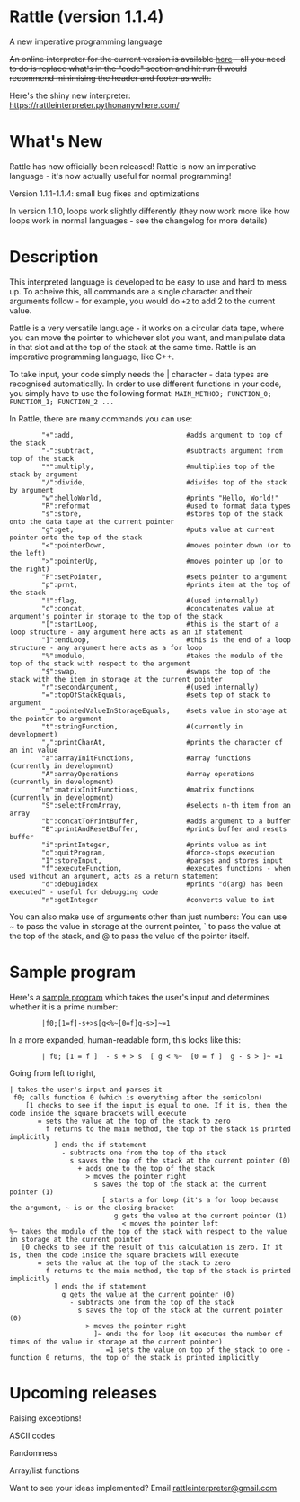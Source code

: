 # Rattle (version 1.1.4)
A new imperative programming language

<s>An online interpreter for the current version is available [here](https://tio.run/##7T1rc9tGkt/1K0bgJSIkkiLpbLJmothex65z1V7sSry7H2Q6AYkhiTMIMHhY0p0vfz3XPQ9gXgBIS15nvVElsjjT8@ru6enu6WnubopNmtz7rfeWZnmUJmQymoymR/AT0hXZBVlO@8s0pP7siMAP@7WO00UQk20QJernVZksC@giVwszuqNBoZakZbEri0fFkyRUi4t093z1YxEs36ileZFmwZqqRbs0SgqaqUVxmu4ep2VV3FPKoctMG39ZZhlNisfpdhsk4bMkpNdmX8bUlhw0N8H@GuWFC@5xursxF0HDR1kW6MV0mSZQvFYLg2z9NA60ol0GC/5LuVrpixaQ004SuKbfgYT8TbR7maolNAmfis7N@UWJrHFNRQxh4cqewFNHvatnFc1am11ElzTXp1akfwVKAZLzmn/VUnJBLud1lTEs1A4naoU237qtY7FYeTkf3Pq/OekVmygn8F@xoSSOtlFBVmlGknRE0hVZCWJrWIHBm/AvMKCs8GkQ57SuMyhtA3DmcCNOxQ9AjPl2rPahXiS2bFUodnb1WWx@HGk8J6dkMubltaioQOV2rGelbDqlUG45KPo@TfiixEbSFio3l1aobERj9eyXItig@mVWUoswcliOgzBNTgqygcqYEpplaZYLyl4ZXbNfJycngngwzDuUvl9LIk@qv6Yj9iM/fv81uQS2SUgQhriocgtEysmGZpRcbaLlBgqpwBXglQSAyWUtd8lVVGxA0F8jpwH6ydsgLmk@J98Mh@T75y/Jrsw3vGWO9BgAhuHMCAooW9yQAZ/viryT7LuKMiDScgMwSyD1gC@G1QZvYJrFJkvL9YYX9/0RebbCdjBHAAmI984bELaeqw0MAmcWopfmZEEBcQDEujImNSLPsYurKKcDwC3vW9kLK9fMAIodcHzcpNwucLZsaIRmVVsKZ2cIOIpjmIA46nBgmBtAJDekiHBy/WhEyYQ1YbBZCZ1cRUvqk@G3JN/RZYRiLcD5jbGI95QDxpFuERIST0jeGXLIZCI@FWkRxL7OI5y58NAGdsN/RtBfHCxp3yPewPM4OBeWEiLfxVHR976GSlbLJnshgGD3GawYrfpACokjoRtUtQICq2TH7zwf9/DFBYHxa3BrNwu6KwDVnxS2YUtLezQNtvogVmaCT@YmlurPr5IabcranKthMqJfz8zXajNalFliYwtpiqyHGK3b6j3DqAwERj159erEGNfCR/1BWcgrbyBRPJj4VgdHNp51oVbLQhOVncjjfCX@Keh2N2EytBeURTpkeiaXEFwgBDnb4bih801axiBOaNVyqkrvIrupZ9uEAUHozxUiIsppTLdtKNf6rvjwmi77XgADeOQMJEzWx258G5tyqkyi5n3/0gs8nSnp9ZLuilljS@z4yKyYjILdDg7pPoPyG9aOgM5dGdNEZU9kp0nbjqw/yC1lztrCko0hZUC/eSg3olxI2gV5LhlK1b/yWmZNZrO5qARKR0jmLEjWlCGggveVpVeFl9FcUaDwoyVBddRqGODCm8mygskJwJvv2jN8igppZEtQagyKVH1OxvY44o8zMnGSp26rT1rqJVCzpoWiJrJJD3gz3wIXaoyriRjK18fpmSJxQDh0hWDZcFAN4hvnTQ@PTFnJNZyRUsvEJ69FOkvAGenlV8GOfQa1B07mOEpAzMSBNBRZa416PYayUqrNfdFXvaaeid9exZBVSVt7zpJZumUnOIm2uxT04h3NVj8thT4Mwk@o0y8RRKizXH1WKvq@trdrfIBiF4PV7tDIvyHI/RWWFS6zp5xfOnpQONnV/5nFZfLkcgB/xjRKB7fX8GKZ34rln5E/OY49zl/eiyxdZwFHa4jn1oh8F4XkJi1RAgC/4p8g86/hTEErgKlVDzxbbi8yGrxRV6Fw2nJDQVSxswN4bQUmAnAZ6JT8mByIf4HDdC2XFktNeVJOVWVBUKGaGMd4PjrVC88b/TfYSiq0IlfZAa4RwK2YHEkvj7GXV7j3VX/PLs3zaBFTYS9748n03hd/@vKrP9//9eeHn79@MPJ65HPcwxnNmXkRgFIL0pKpM6jWkhyUdEVIJxT3YgqQYFZUVgnH8GuCu/gBs0tkFUd0df7rhh63/wJW5Hl1kUvs@zq2kxRWi9IeoNRF@uaBKAaVJy@20flGjI8VbQqr6OdyOMEThjU60xspnanQti7LVcl@hY9TJIBvCwPlF9Ja3edilQe52hz@Kc0RVR3HKKs0wyFgVveyPvUqS@I1sySgXkE7h4bf9dH7WtfCa7O9MrV1jLvs@mrMB/uN@cA55rRz0Kk9qhwaRzk2LAdLhcIpjhxT1Ke6itOgwA51ZrQZr26CQqBu5ndrWebUTaMn0J0pLvBfbXichmC4S8Flc8dxpnTys7sT09Iymz10NxNj@o4BwUpAvKPaylA0A6GPEiRnzbmPRDrTdK5psDIMIcQ77bYzAI4rojhf/sHfy3rQdBFDC4N@BqS42VFBfoM9pYj@LlqiBPpfrW/vzJsFYTjQC4feLC8XBZ50Rs2pN9uWcRHt4huj5tybhdHbKKRG@ZU329A4Tv@RZrE5zg/eLEMnzxb1xB4ifcx@QBMEhQc9RLUXJ4zW3BOEKyX9yQUsfUCmF0DTKAEE3LtgW8AnQ5JTCqZlnF4xUoW0CKIYKL2AExoEKiqq0IJ3mOsTymHh6Dcz5rn2ZnCeGoXfeDPBcd@lV4lR@W1V@bedUfUCxqDFC15r1O2gWZaYIx17MzwsjdKlNwOVZxmY0Je4BtCs0BtuVM29GRx1jorPgKxpWMapUf4f0Bdo20ZphisQTld2lhv1F96s3sJPfilBZhoQP0n0hH9H5@Oz5EcuN5zABS4IiSxd2Eb9AJEGnT0G3eyROZcA@Bv9xc@SqLoBMAd4JGCeg8YecIAeKyBpVULAHLpZUMZRwK5ZtGSeulTfvt4WEIm1123j/Yj4i@myeAomA/NmGwALSdqX6YtaHTSA/iKW/SgJfwAdzQ0UCaBngOu1VfuLN/uljAqhZRuVz8ReeIbOG6NuBYx0TZdlQRtoEoI0oItyXd9CWRYE/vyfooYzD4MqrNgHH5QpD0z0Mym7zzxfyGIN@BI/zP364DStTU6@bfAGVNBKJjK3bZTkILag9O//BcJjGcQxvyMFo20NsuIBbw9HW8RrighAbkgJS0MTNYGZlaw3PnCPueWZeivc8csgIWmG0MrIcOjg4Mw/Ar0NSTSiIzA7ChIAHQEGRJTwSG/T7EaYKgCLFSerE@bGR4kWJLVOTdH2R5kpbK1qOKYnGiSr8MeIpCuO7fd/nVeR9l1jx@Vky1Vk49Xgh7uN1C6C7cu1Sk1UT2FPTmcGEonoqNW0GK0K9RnUsxTlwb6rq8bT9k@jR@ApM0W4W8CBo0tj4XPfNtX3aXbZNPRc3grMPYeWG9Iav5YV9GGHlsNKk2/c4C1v8YZw3KJLxGzQc9@W8p0w2qW7/lDxzkumEfeuwQp9RADEmIcX@g5LxL7K1rjJcnu2IdF2@NXeUa3XuXqtoO3GO@qz5Y/DnWrNjrUjrWcXcR2M8cF2mcn3xrZ3sG/bJX6zr8s9nlOcOfyGt9uN/v7b6agJL42tGl2N7@Fu/BAuRzcpXBjp3M66oBETDeHYIF2HjtLAQcqBkyZ@@x6xRJnDHhYSzDc86rwYLWAgecPGcYiFnhCiYnc6ndSN3TXJXEvSOinUukrncMaSqwsO0DJpVjRMfgL/RwOn2JYeAlXXcFypiMATpriqauaQ8IFJhJ7Z2pzBeCnyS0lLqq@1KYoI9cdao@/XHizJjfJaEGtQZyebAEM4aCLVztDzTb@lsP2V3lZblNuyH3ETZNv/A5LQa/ZJ@G/QP8KCQ8rFcKVqdJxu6CpASGiQR8z0z@WlD/kfmqXMo13DM09C1YI7CsQZHdJltAUVsZ@laACEfls/0jchOhLRXdUdAsw4i7YoZtgxRwOwFagIUzxSrnYBKdadLiLqDP32nq5cbgupAk1UFWiLRGJSAADQW@tL9UJvNNUaIR32aHRPa8Q9kY5mNeHZbIAQSIeLsW55GDGjMJIANEW9EWMiXaDqtTQ5cgRp6BoVwzzw4EYqGHG6rioXomcos3sfTMa@f8Bszifj09P@4mwyFAuC@Z1aZUcCQ2ILdGNHOEXHYGES8bdhUGhTM27uXeEhTaEC0PtsyPblXCElX@edEtNCnTuMRWvDtqODSKRGbNMVSrWW2k/JJVKPFQzIFRbxsLm3QRYF8l6LY59ra7119BZk3WvUSYOsZiEhHv8Te@IdecomkjcLVfsH3e2PjQ4cFFcbDcg/mlqN7SYbxzzNm0dn76fY6dnE9x14DUKJUBGxWIXxVQ6THI5AKATKoYRU6jhamIubgYnWFqCb4QR3@gq5Li6at0eliDYy2tlFRR3oTuVA6@qiTVRZNxyIJulyF7iSH9mSmZhS0CIrEW/cRmrDXA1d9fVhEDjsROCQIbA@sO4WhfwGQiCQf@BLPJdUE6XcS6YiAWNbpyrmxmIrDkjVxAAXgTsCPsWA1PYGgf4u4Ha4Pr8Q823a0jqsmGwjYc7vnLONM19cG0nuRpDTi4osojo6jDJqq32J09KmnT69Awl0egCBTrsJdGruHLzxU9F9zE53FmpxZ7tKISC7DBDUE/HVQq9FFAyUsE6wOAoahKTMqeaMVkMPeqw7jdj4JydFUDS3E2JNSrb2XtgEE1cYhKPIrVsdW6ervOOG2rmmITnoZ96H6/AyUkcxgHo5LRrWg8cefGDh@hJFbajZuyOD7W@BGkPVrPHUpb6ZeKrZrrpGVZG0Td8Kqsv3JeXOhQMXHGMKFgqSN8XFNCpWGM0lOoLF379vRnKJOs2hZUdumG9iDItEdzTYsSIdk2icSHMYiTkhtytEoQbeeLfTIwSI/SiCkHdHk3EDSYb7kuT@/dvTZNxCkuGhJIEJ2XSoIwicskO2Fjvd2OAqWttx286pda0IQ/G7/Wg1J2WJJveYVZHbEs6UXi6mamrbLP7f62VqHW/jd6DN@WDEQF6mxkuhjFQ8n4ggvEBWEQSnKXv/BHVRQqsnRjxe9Ug4HI8J@jkwBpOjLNqCprOEo1kEsQrEPHn@lPT55TSc32kS37B26PBO8PGU/oLLb3vq26AHtb0x0dfJIx3UlfISmsD/uXVSSZ528sXeJ9jBO6HVicI9n1bsW/eh19YNYwn@vEa4ppb4BpmrYiK@R9v8WCgelEIVGRJ9kzAqZ2XCX@Gc5DLuoWoQCZ7h2E4TRWMATqAYmmMKFFQEZUhmnwUwvPb5g7oIRwgwuOItzTBMP2LTLijGKRzyatkmZdsz7QN6dkS9uqMeugIJmuIQtCeyHZOxHjUfxrZasKHal7wzuVSfapiMOpAdDhiLjUJKd/iHZEVfsnLXIyHnyOP3H7AxiJV7oP6W8He2IX9oOyIvYsoi0zGOn93SsQeTGGkTFEVM2ZC7jMLvh@ttEMUjYBtmLwVkFV1Xjz6jPC@h0zxNk2PPt6N9McS8ZhXVnjIjDBxU93u9nqq7aOIGI3xyqsQ@crt1kQHdaMGuVJRwn6PGCFHVuWhrKmJIRfTY@ge7cyNlUkQxt8XiNMfIIzEVC17ck7c9M2ER0s7AjL2enrQBdmh3WqBswzNOQVcbN58WcqTUrmQxe3dFFkHOD/@8KFcrRWkCNQH93iKeDe@0UnwiDat1HW978L8dNOK7Hhd9UtvidlEUB7OGI6qiE/pfYgf9i@DRafQ0F/DYTB6XrSp0VTCnU51jCUTYicWqmWaM6QM0@4i8Higw2BfPesA0Z5ZsgJkRq4jndrB0bbfx5Eqn067eONWzhsw6jgdKe@vzd6vAdQWguhRRS5GTUSdgyxQYcrLHS0yziRznkMaOEBHYn2p0h7DKlO0gk5HIRzM/e@rLW/eY@mZqP@Iu2uvrF1o/Y2iOiD3QDaSJ9iYSJ/nrx5rkr8okLdPPmubDjzXNh8o05Qsp3zeycNQv9u5yhiBshU1ruTp8QyCqrNfyx0fnSnV7o7zX8gD8DhjSmt9k/rviRGt@0/nH4EVrGvfmgi/34cKjO1FYM@kyUbVxXaNqjJVXbxQnbYHF@5IOzzYnjEsL1M@WvQL7sdJEut61krpCnZRiLFuL61VBKxk1AnB7RlYebQgWwuoyzbsV4FZ8YjxczWPtoDwuzr@7fXbw4GRoZAtqeMFQebEMUjRDSw5oop2h39TqTfsKBwQTD/nWBtSJ5TgrbhnErjPCLW2Qi1t28J7H0aeJgoNOvE8TBQcfqr8vNPBjuek4dpy0vysb5Q9t8N9FG1TY7tNQDG@9c9sfAjY3/UOh/OcplB/5lNKnf8u@PpTO@lQmbmpWXI1AVpYo46CQPd5EVtUbXHR1z2e@3VyNDviM3PMPixXuClrQOt87MNVoVwWpusVMW8Px/k9NAF5GGLjeaWBKEo7/6vUbFjWFgWI8bBUTFXIHtzNgsruPPZzj3Tf2Dqd2MwXpdvcj5jtsCJHsjjFtTCWK3bpIYo9YBXB2R7@2j2QH/@h5ZJybioPUOS7cMW164n01JzgLmlY3MRvYTFBz0H5mOzjNyHggLmWSlFRRYV0vtdr26Nj5Yk0DEcsxA2SdiXSURXVGuHXEPzmYbOyaqwOu2so8dEnN5KO@Iw3yvCdj2xiQklwQD@QZWcXR7jzDDOGYVXsRJecbkPZ9lpHnDSUJvcLM@SxYE6iUU3@AzzXTLeYwzEmfjtYjMpl@CS0xlooXYwDHgCwDmgcZyTfRqpBfk1GnFFJ5Q6W3FnjI8jgLZoHC9wxfZL04YrtvE7bovPNuJHQdX7PcWDcwfmvqa71Z052I/aDsPecywEvTC8@71Zz0TpQ3a1bSKJULSDCRTw9EoqgVe/9LWfbLmCbrYqNuW1e0PvTxE09rL6IXRD8IuEiLAkOTrKdyJJi62gQxdJsELGlQmrDKUE5oKKRh9QhZPtbg8YIwtclIBxkb9eMReRLnvBVXVNSxpayFjye5PCHr4VnifDk/OuDd4jxZXAnMZoiAYnWYiS8MZzzMeoCpfVnS0QHZbxO4vpBlrwyY@ulxJDmBk8H4aomCGRxVvkMegF1Z/lpMnNpeg2bKrDOmTs/PWOdZfoSCoupPv9WVM9J1MfbIWktwr0zHudUcspt/SYfjkHdsNfeRdlmNavRkz36qJk/YRutNwbPKTvnxry5FOeCdS@FqR1QsN8QM38Aq4ytEGsL8a3S707mzXtTM7XxE35WNRKl2x59oMx7byV@crwS6lmpqYnx76N4CDZXjNjyO/8CjhkenH8GdIbjqWJc0/xa4bFhyO05lHmsjMaN4f1gmoCdG@I0wR4qwKHPVWhBvCW6WMZ46qNlhTnqhPJ4NT88/G5AffnjylB0zNMjiG8BySBFxAeYL2QbX51vMaS/@wNRTPEfHMo3LbXKepVcDEkCHIDPPwZTHYcqt9ZVqDceVdeI0q0E9MW2OjKPGVL4yE615EjQ80bD7UNKD11/GoP9qftDjyHtpPF9x2nPH@NP5FWoGEtsj64RlqWXYPMQUahj4oAci@klafc3G/i8gdavb9WRGSw6qopolSmBJjYUhteDJ51GUMIUCy@ovTHA94mC6HoscpPjtZKi68VBETGMewXZl6UZIlWOgDrxVepuK7h4o3YVAFldfjDOqWEQsrXpLaCRfb2OvIqKRi7gWGwta6maW2UxGODuU8z2@qu82323YlXBd9UNPvIFIfyGXXyUNMUXHwSYeX5VwgIo8@w3vIxVw4fnxPOJKZHLU4UxvnRV69Y2ZtUzKhFYeGrc/zePw8pQ0v8ymIbCgoaUe1qY6D/TEvA1vHcXXtOkbFVPQpglacuxsauPG1mexd/DFE8bKa/3E9ZrR3Reo/Vo6e2d3yrvQOl3xXo4X21krHp4VHb4WZf8jCvVm/8R3oqZfoxG9dhTlkX02KAmd7TOvKUy7cYYND0@mky@@@uLP97784ivrhKpzRbDE0fYc9naQO6Skinjb3E7j8KX7QkH5YiDNNq0/zdut8cMF7D7fRdZgdFtfEXbAQ/bOl@qHzO2Q@Tnn2CKI95nDPmNbqQ4OfLn/oejkfDZiu/N1njVBqywpaqKayoMGgstIkUIuUfsSzrkqOwozWpiihd99mbDsRPiYl2cWJzl@a89cJAxRMgdguch6iP68NVZz9x6iCp@fMAiXlA1TqewHW1T2@NlWGK9UZPoTU0Gvdl1vLW9iWLpHbK3OmU1rmVH2TrxySTK/IrTZ6rIRfvBJ6GP@FZqe5736bfT5q1fo71xjF8fvyDPyglxMyCVZkMVDMp@SxeQ3ANQayj8vZ6ibHPEv05aFcPz/Nv1/) - all you need to do is replace what's in the "code" section and hit run (I would recommend minimising the header and footer as well).</s>

Here's the shiny new interpreter: https://rattleinterpreter.pythonanywhere.com/

What's New
=

Rattle has now officially been released! Rattle is now an imperative language - it's now actually useful for normal programming!

Version 1.1.1-1.1.4: small bug fixes and optimizations

In version 1.1.0, loops work slightly differently (they now work more like how loops work in normal languages - see the changelog for more details)

Description
=

This interpreted language is developed to be easy to use and hard to mess up. To acheive this, all commands are a single character and their arguments follow - for example, you would do `+2` to add 2 to the current value.

Rattle is a very versatile language - it works on a circular data tape, where you can move the pointer to whichever slot you want, and manipulate data in that slot and at the top of the stack at the same time. Rattle is an imperative programming language, like C++.

To take input, your code simply needs the | character - data types are recognised automatically. In order to use different functions in your code, you simply have to use the following format:
            `MAIN_METHOD; FUNCTION_0; FUNCTION_1; FUNCTION_2 ...`

In Rattle, there are many commands you can use:

            "+":add,                            #adds argument to top of the stack
            "-":subtract,                       #subtracts argument from top of the stack
            "*":multiply,                       #multiplies top of the stack by argument
            "/":divide,                         #divides top of the stack by argument
            "w":helloWorld,                     #prints "Hello, World!"
            "R":reformat                        #used to format data types
            "s":store,                          #stores top of the stack onto the data tape at the current pointer
            "g":get,                            #puts value at current pointer onto the top of the stack
            "<":pointerDown,                    #moves pointer down (or to the left)
            ">":pointerUp,                      #moves pointer up (or to the right)
            "P":setPointer,                     #sets pointer to argument
            "p":prnt,                           #prints item at the top of the stack
            "!":flag,                           #(used internally)
            "c":concat,                         #concatenates value at argument's pointer in storage to the top of the stack
            "[":startLoop,                      #this is the start of a loop structure - any argument here acts as an if statement
            "]":endLoop,                        #this is the end of a loop structure - any argument here acts as a for loop
            "%":modulo,                         #takes the modulo of the top of the stack with respect to the argument
            "$":swap,                           #swaps the top of the stack with the item in storage at the current pointer
            "r":secondArgument,                 #(used internally)
            "=":topOfStackEquals,               #sets top of stack to argument
            "_":pointedValueInStorageEquals,    #sets value in storage at the pointer to argument
            "t":stringFunction,                 #(currently in development)
            ",":printCharAt,                    #prints the character of an int value
            "a":arrayInitFunctions,             #array functions (currently in development)
            "A":arrayOperations                 #array operations (currently in development)
            "m":matrixInitFunctions,            #matrix functions (currently in development)
            "S":selectFromArray,                #selects n-th item from an array
            "b":concatToPrintBuffer,            #adds argument to a buffer
            "B":printAndResetBuffer,            #prints buffer and resets buffer
            "i":printInteger,                   #prints value as int
            "q":quitProgram,                    #force-stops execution
            "I":storeInput,                     #parses and stores input
            "f":executeFunction,                #executes functions - when used without an argument, acts as a return statement
            "d":debugIndex                      #prints "d(arg) has been executed" - useful for debugging code
            "n":getInteger                      #converts value to int

You can also make use of arguments other than just numbers: You can use ~ to pass the value in storage at the current pointer, \` to pass the value at the top of the stack, and @ to pass the value of the pointer itself.




Sample program
=

Here's a [sample program](https://tio.run/##7T1rd9u2kt/1KxBqE4u2JIty0iRqnGeTsznnbtuTZO/9oCgtJUISbyhS4SOOu9789e4MHiQAgpQUJ9tt9/reOhYeA2BmMC8MoO1lvk7is9@7ZHA8IIskCOPVhBT5cnAPSzqO43SepdTPaUCSmLxZF@RJsSLeGRndm9y@Nzm7S8aj8ajTeewXACmdkB/8OKRR5/FHmmZhEk@INxwNzxgg@MF/8oQEyaRD4If9CugcQC6LeJFDhxukqql@bfz3lPhlIwIwYMBk4@fhwo@iS5LlSQotYuKnqX9Jwphs6CZJL6EoIJvkIyX5mpJtEsY5TbE7fozpp5x89KOCVoPQKKMADVa8oXGePSJJChWXc0r@WWQ5iZNcq30wGJCLdbhYkwUOvsiJn5kwSI9BDnNSZGKOq2Xkrx65Ai34@0MRLt6TbZqsUn@TKeh5Ef72262nxW@/Xd14OV2dvPLm2c2z6Wg@mr8bzVY378CfHv75dOaNRiTMWAdsTwbEj2C1MSDpI40uJxqs7HXmvfay8c9nKlCvAjougbJpXCDoNY2ihFwkaRSwwqupd/5hdmOQnTzMpqsHNz9PR@fbD7PVIHs4@3zubcliTRfvM8R3RgEDSyDMtsgR1DYNN5Ss83ybTU5PgfPoKomWQ8Da4j39tFj78YoOF8nm9ENBM6R5dnrn7nfe3dMwG@Rr@BUXmzlNB/6AQRLTGX2YTbezETAYhVGh2eSwIb4b3z0bn4abbcRIB9DzFBh7sPEX6zAWowCp80PBjs9GpxmDO4DeA0Fn0gN@ohNytUWU/PjTG@BxBC6q@2ROFz4yDXIrR92KAkNt/TSDHXmxpsDnPjA79EbOpJttfumyWT69Nb9VLJd@lNwiwDmr0WK8OMserjz273R@e35nNp7fgf/dBqqPvxhjY@/e@N7t06TIYXaDOR/yS/@tuH5Oc9yonEs4qTkzUZAxV8vR98B5y5nGeMuS72BXSgASgZdJIXdowQSGHwQo72A/LrHdcmQTO8avqwxGG50Aj8FID44/42goH65ejh/UygkZPCRkCQMmaehHpJdEwYQDGQgorCl0mX1@sEL4xBXCgP16AZAZzbkw4OTfoBACClBY2RJFHnLGFUiYcLXm0mntf0Qhc0mujjLOCrDtcPkXfoz9ozwELuTgsr4USbdQbvmwS4G1fJgx6YG4ugijyJCzC6YMKkGL4pVxIzAjMG5@uQURCrIf9AqoEpKtkyIKYK71mYBMWCQxcDuNEeLaT4MBEiQQK70I8zXOTiAB8JdyEZyjME1iFPqIhxCkbIazr9q6YlnkLRsVf@gnHzffhLy9tU1AMidvb43fqoPiQi5pdmvcJxTQcluHCCUMGSuQpGTqQEOnT6Cpw4Hxj7dnbDjYxs8nSBdUSPBfnADEhQ@IgQ2UAj@AZiQ9OlwNydvYRf75UCAU1GsbPwVx2XP6Ry5AAIQiz4LuwTXHOCUhP2NG4QsgQBFHNMsYWoOkmEeMIzbDcuHvAOe8IuhXuyCCrrDdYXch0eFfoNX8kqTIU0DsHD8XGf5@NfaQVCB2SBqCEbBkHAfCAEc1Jw77jq3LcXKQD45zhb0HsA/45440AXBDwU9Al5x5ekgDV1F6qyiZw55B2aZ@lvo/UwtTugWeVEu4MHqSP48DtThPtj8tX6MsU0vRcvBXVC0SZoJaFCXJ9llSlMVdpRxAptr4iyJNQXs8SzYbYKuXcUA/mbCMqS1408xs9rcwy23tniXbS3MRNHiCW1IrprDFoHilFoL18QKsD23BwAD5U5DB@qJFy/FOEtimvwMJ2ftw@yZRS2gcvBDAzfmFsayxTUUMUcNVfQIvLPU2yCqatT7bkALj23SDAY2ck4GnVmjTgNopFxaWNWDldNa/9v9npIv6HG0D3LJRuAGRDvsbBNIQ9/FS0FBbLAzehFahhZQVvvDB0K3qDALWG3CaV4tvwg@04Oq4W24vvUjsxLJQ2vXys9jTONJoRo6JNGIrCVA2lbusmpWyl5RCuZOg6MdEWIJif2gLlXtGK1T2l7F69kuRV1D9JhX@iEoYOSzHQZDER6jp4wDkPU3TBDQKp@yFjTePjo4qE@IKher3kshe@dd4yH7kxx@/J9Mc7Us0lGBRBXdlmFbjDg/qNo4r5o4BJheVOOXqe@N/Qk5Dx4S5WdmMOUxo6G6LbM17MuuyL00PKANF1JfmwpVk32WYouUjNWi/8iS4bszXaVKs1ry45w7Jy6XQwSEaNs4VaGi2HrRT0EJhVlQmzaiQOyX6pIbkJwRxEWa0j2qcwVb2wtI2M@Z7CpvcF6arGBpbs6oNBWc54CYFaHeuwXBgVPkbVO15iJPrhUNKPNaFtU0LAHIRLqiLxmW2pQu0LBc@zm@ERRxSBhhHuoVISFR8HBhyiOeJTzlo7sjVeYQzF7OKz5lxPAR4kb@gPYc4fcfhzbkMlC2ybRTmPed7qBROdIiigTeC3WewYrjsASkkjoTKL2tFC6ySgK8cF/fw@TkYFUrz2m4WdFcaVLYfbMOWnvXRtLblB7Eys7k3s2JJWYp18kwk9KqJuFptSvMijevIQRIipyECq746ZBiVNYFRj96@PTLGrS2/@lCt4@1bpy8x2vfcGoBOHa26DOOij3OE@AfM9K3HpF8XXYoBM/wyxbMF65b5ELAVS7eh7DlW5W6eXlYDNy1GkOiWQg/EHgXPvg17GuzKe6CLnuPDAA45QXu5h2DcOmLkVJkszHru1PEdnZ3Qct7mk8aeCLhjVnhDf7sF9dpjrdyGtWND636KaKxyGnKG17aXqg9yM5izrmGpjiFlQLd5KDuibEja@lkmGUq1nLJK2niTyUxUou@MZE4xZMEQULZ3laWXhdNwppg@@LG2q3XUahjgYpdJoZxtecCbaxMcfIoKaWRPMEcMipQwvVF9HPHHCfGs5Kn66pOWFgXUgEOnGHhs0n3eza01FwaIrYsYytXH6ZrSrU946xLBsmO/HMQ1NEUXlZ2s5LbJUKllkpDXIp1lwwnpZhf@ln0GgwV0ahTGIGYiX3purLdGvS5DWSEN3p6AVa2pa@K3WzJkWdLWn7NkmmyY7iXhZpuARbul6fKXhbBkQfgJQ/gNNhGGKDd8lYqeq@3tCh9gkkXgRlts6QcEub/EssJl9SlnUwsEhZNt8E9qXCaVkKXxTWYLWri9ai@W@VAs/4TcsWgwzl/OzyKMimgNUAUNyQ9hwMIcwB8Ys4A/QeZ/CjFoFnOD6JFTl9vzlPrv1VUonMbCjlx3AK9h4B64DKxBrvH64l/gMN0@pflCM3sUBaksCCpU5@AG6kerpeA4w3@Cl6O2VuQq08UaAew2RkeGXYy9vMS9rwZgtkmWhfOIgseD0sIZeeOz23e@u3vv/udfH99692jodMkt3MMpzZhj4IM5CtKSWSZokPLgXCWkY4p7MYGW4BCU/gTH8DsWfXvEPApZxRFd6n/dReOem8@KeDiJNIp9V8d2nMBqUdpDK3WRrqkQxaBS82IfnW/E@FjRZmoKONOBhxqGdTrROynA1NZ1K5Rbhb0SH8dIALcuDJRfSGt1n4tVHhT7sgSMtMhQqY5RVmkmv8/85UWl9Uof4B3zAaBeQTtvDb8r1ftON6grh7t0knWM2zzycsxH@435yDrmeOeg4/qocmgc5YbhBNRMKJzi0DJFfarLKPFzBKgzY53xqi4oBKpu7m4ry5y66b/4ehjE1vxzvT1OQzDcVHDZzKLOFCC/2oGYTpPZ7bG9mxjTtQwIXgLiHc1WhqJJl591Zaw7j27IMJjONQ1ehiGEONDdfga044Yozpd/cPfyHjRbxLDCAE6fHcwI8hvsKUX0D@ECJdB/abCdE2fiB0FfLxw4k6yY56jpjJpjZyJOmC6NmlNnEoQfw4Aa5RfOhJ0q/wMPlY26V85Enkj0SReRPmI/YAni2ac4/eLxlyBc8RgOO4Lqeeew9D4Zn/PDjT45O2dbwCUDdhQ9p1FywUgV0NwPI6D0HDQ0CFQ0VPHggwHM9AllsHCMeBnzXDkT0KdG4QNnIjjuh@QiNioflpX/uTWqfoYxaP4zrzXqttAtjc2RbjgTVJZG6cKZ8PM1o3yKawDL6m9JYg49cyag6iwVN4GsSVBEiVH@bwALrG2jNMUViHAp0@VG/bkzqbbw8w8FyEyjxS8SPcHfMWz4Mn7N5Ya1cY4LQiLL4LNR30ekAbBnYJs9MefiA39jpPdlHJaxe3OAJ6LNT2Cx@7xBl59@JmUJ5nhgksiSpYvAdBYsxpbo29fZACKx9lPbeK8RfxFd5C/AZWBxaKPBXJL2TfJzZQ4ajZ6KZT@Jg1dgo9kbhaLRS8D1qlb7wZl8KMJcWNlG5UuxF15i8MaoWwIjfaKLIqcNNAlAGmDaT3UsVPMg8Oe/FTOcRRhUYcU@uGBMOeCin0jZfeK4QhZrjaf4YeZWitP0Njn5zDwj9EHDOAsxT4D8/T9AeOAxOD@0BKdtBbLiEe8Pqi3kNXnITsoLWBq6qDHMrGDQ@MBdFlBn5q2SOZSk2FrPcMLBWXwEoA1IOKRDdsDvAx0X7IRWxJIxz0m4KtAWK46WRywAjxKN5xtxm5qi748yU/ha5XDMTjRIVuKPEUk3HNsP5HaeDdYP/3acFracDTae1X2740HtZLZ@LFaaiaoWduR0JiCRiI5azYrRqtCeQTtLMR7qp2zleNr@aYwIvGCuCA8LWHA0NRY@c@uu@j7dpk1Dz2Q8f@ZYrNyAVviteUHfdmg5rHT5Rg2B75ZoCMcthkTMDl37OSffCcNtsu0NlEC7ZBpxYspzlKARYx5e6Fo8kfohtMZNtbBnGxLrAb8qOqpBnaknBNpu/EowW/44PKjWHFjraJBtxLUwxjfbZSbfG9vewr5tx@/NsS77eFZxZokbXm83uvtvp04TXhp7NYYavyDc@C1CjnZS2DCyczvrgkZMNAC1QXYpHaWDhZR9K03c9j1SE2UWf1hIMNeIqPNi9ICB5A0bxyIWukKIit1pDVI3gmuSuTVJa6VQ6yqtwxlLLg84wMqkad4weQ/@C/tWsS0jBKqtYTlSESkjPFVTMTMHhA9MQozMVu4MgEnIh4IWVF9rU/4P2o@VRd@rIliSG@WxINagzU7WPiZf0FianYHjmnFL4fsr0JYblNsSjjgJqvv/fZ7aH5bxG4yPsLSOYj5YqhYdpxuGCrAldMhC5vpn8tCH/EbThEW0q/YsklD24IECoaMDugg3mO2bJugABG4bHBmbEIBEXpaSJYoJmihmmJqjPvgKVOQNdpSjXUBK7UwXEXWCcXtHNy43uTSBPNUE2iCRmBSABhitdaV5oXcaa52QDnt0OtM68UikpVtFeDYbIATS4Xykex5GEieMJBqaot7IDpEhUPVYmnQs@Ra6RcUwDzy4lgZGlKzKyrmADGV16H1v5LoHzObUGx0f9@Yn3kAsCOZ3XCvrCAyJLbAbOyIoOsI8Y/G34VBoUzNO7m2ZHk2pAgB9MmD7cqaQkq/zqxKzhjp7RorWh21HC5FIhdjW9H9cSxWn5BKpywr6/D4MT3j76KehL8@1OPa5tdbFzPGYvGNp9mnFQkI8/nt1scZRNpE8WSj7P9rd/4YBwEJxtVOf/KOp16jeZW2Zp3nyaIV@jEBPPNe14NUPJEJFrmGZgFcGTDLCstCBcighlTqOFhbiZs1E71pDO8MJ7nQVcp2fN28PzRBVRIbeBMlTLU4GysUK5Uc2USZclMXISlwt92za1lu1LmF9m2UPdi97wJZdoyyP@Iul8w98cqeSh0Upj0qp08cs0LG65pFg/T4puxjNRaKMaJ9g6mZ7B19PjL8elk7PxXwNLNn3k95RS/Gx4fdU4FfTkuKgRXIWNjw@LxErqsPDcKv22he9LX2@KoaPvxTDx3tg@FjlYAXLLMYtUCwSfoW5hhPtK9mKYEjn1A@IvK8nY6zqiXqXgdMogn9yfOH9qaZ@Yt/Lrd8OhU0wtp3uW4rsJsONmtKQR7dQO9MUv0X1mse8enuZgKLY9d0MrzVa1yPu6rL8cYmiNtTsDcjgzWugxrCgKjztskpMPFVsV54OqkjCe8yZdpG52NpwYGvHmIJlOGRN6R6N9gImKQlAsPj7980EJVGnqcd6QoJ5ScMwtHX/uZ4CsWMSjRNpzo4wJ2T38BVq4EFuOz0CaLEfRbDl16PJqIEkg31Jcv/@9WkyaiHJ4FCSwITqdKgOxq2yw7jeb2xwFa3VOCJDwt0d4qm4IY012cUM3qwupUwJZGOMpr7NIvyLbjFWqSBuO1vZryXoxOJtVDmnBOUQQXi2qSKoyPilGqgLY1reW@GplB0RC7tBUC1jeiBHGV6WDxegXkV@pUDM859ekB4/NwUdzK4BYz/@PoX6wAC7FuS2XQttsDhsNxnqJxC4Tn4Ir65UudGc1bSN5EsrX@ythVrddR5j00jDb2BwU0akfWibBwvFDUGoIgOiMyjDcFrE/HLGUSaPw8sOoaAXX2kSKxoXqEAxY8PckGhIyUy9HjvXfufyG1IhjuDjmftHmmL2drisHtI45HZpHY1t12kPgGxJhrQfhu86X246ntbuPDZNpqNks1bDq9Fl8zDTAsntdruqPtEkAiYTsFv9Ms2KG/zzFJ@CyFn0Vsks6DQmo6lxjLr2EEMqLFzXCSy8T4o4DyNuH0cJu5kuplJrL47k2jLaWTKm9Qx4ryz3toY7NK6Wk9dw@UvQtY6bvxZypCQo9ze74kHmfsaFeZYXy6WiBEHsY4hNpM5g@DzBe5SwWpuS2oP/6@fTru0ew19qW1zvwPZg1rAc4O5s/afYQX8SPFqN2OYCngbGU0BVI6HMG7OaCOyVAXY/mVUzSwfvGGv2LnnXV9qw17f4qz5oCbEbycwsXIb8AnjNdrIbw7anNNr1t1XlN7yqYbkLsbdB/nWNgl25bppxIw@y8c0VPMXe43KX2UXCO6Sz5dQZ9qF6YCysafWekUzA/9VRb/HZB9N3S7sOO2@vr257/IrH/OIcU7ekPe1@FU7y8x81yc/KJGtXKGrTfPxHTfOxMk1528J1jbv41e2frzlDkKbC@an5pm5T8tiX6PZUeiyq4aIrn8YMRvVszWtL99qXHCgGrG1sClPfnnulW3aV@8LqmIrbUJt7tzwpTKmR9dQ1XjXQhmB5QzYnZbcp0IouTEKoGKO9KU9GcL/e1jh4cDIwXltoSBstfUSDFM2tJYGbaGdogEoBtK@wT5y3sePW9pdOrErCXzNhUKf/NY2w82sCuI4S@Wvi4Uv01F8TEweqwv9bSGhVpn8iPXptRLRnszd3/Zf@/Wr69w/e0fr0rwnrW6n4F/JxgWY9b6SOsMucB52/8y6yqtq/AtSZy4ICmXo8cZOcuYdlf@zKTtSAj1sT1pr7eaNOmxRp6zjaPx0S2svjDlsuIV6b5fgvM7SxqCmnIw6UA85AebPczH7YDWOPqIo9orEjGtJMQbrZvsY3eRryHXYnjDQ@d4VgbSSpj1hmY@xOZWkfqX4KqN91tm4q3qS6h2k/oNZfa1VfnBS5XxULsYHNS9QH7We2g5OUjPoimhcnpDwe3pVN3LZHR2RHppUlla3lsreyqJ1H3aR9mhYms2aFWdqVW5mfo6q3zdW7Dn6WdeUhN39UuXoABxXyhCyjcHua4vuT@GbjPIxP1yDte@zW@Hv8RoILfJeVZV4AlTLq9vFKQbLBd3bkq9He@DvoyZ4BZ8V48tcnC59mfkqydbjM5dvK1bV3lTdUemsZCOzZQMEsUPiFeQwMiiVR6zr5CzvyFRbrmu@lmBEKafXmTS6KkppcextARSTxPZmKJ94DWLJrHpQ9chTReJWvVc63Za8BjF/4u6NZ9aq6wPY8yfNkY8mIJv7Y1qf8ugdgvCRmlYGc0EAIlPKuiUxe5Of/MDVvqDcZGfWjIXkeZbwX1/Xq2FJcwcejTCqZanj2sqmcH@1zsDhPdqYHsxlgQ7E6fHAlCCY87aiPL7ixt6X6ZD8@sj2EvddDR7oA7pTfRcDIYLz9C8M/UZ614QlJ5bN/2usuan@tNbMHrQ/46c/wVM/pPcG9VsLTI@1yRro5w@7SaE@SKtOpbacG8cdfUbboyba3SjWRPy1HNSDVZz9W78iJ7zXAx8PGXIOqS1F0pHUpXHOH@WJNzKMzrDLeeG5Ie6vQbX@1k0FRH@jkI7q2S6dKtf3sT5vxqH7H15o1t2uppjHDt4fuT2uoHLXhcfQvPGp4tLri9ofgSsC6pPl/gcuGJbfjVD5XaLy/I/LxixhMrRCf7O4owgLz7yuDW@TlXS4i1DpoHOHTo8L@Ohkcn97sk1evnr9gaob6aYRfHhVQRJyP10I3/qfTDT5dKv7AFwb4VcxFEhWb@DRNLvrEB4AgM0/BG8Zhik3tqywa1FVN4zSbOl0xbY6MTuOLbfLBMVMTNKQ71mEor0BWb@7qv5qTYy3PGxmpoFaX6Ab@7PzqCgOJ7VkNwjnTHlI6xJtoGPgAV8jUpOVryvvfCNAdV1v6qfYGlIpqdh@OvV0nv@CFvzGKooQZFFhWvYtrS8pkth7L2qD49RHsi3pYGgi@VolfvMNulZLyUlqV9KRAGwtwjxRwAZDFBotxRpkHgqUltJiG8soRQhXZJFzEtbgp0FP3VMxuMrvMYpzv8RUp1/lOmV3vaqqhXM/pi1uOcvnl3VBTdBgpZY2sWvpDfFUihiieU224L6A0F8ETxyG2@6qdHfHo1llhUNyYWcukzNbKxZt2t5G3l1rSfLO84Sizoad@SKL63/r7aw33BsT3aOgbFV8aS2L05JhuauPG1msiX@F9YWPllX1iIAefWejybwLDb3lkQY9HFS7EM3N7BSPqAUyRGZ7viD8oGxpxonf7X7xEYQYkGm9S1A/ZOnVhrzzEV1diTTlvjTNsyOIde7fv3r539t3tuzWVU12GZA/@1eewd9DYIvZUxNf95yQK3tiD7MqD7pqzWX2atbvXh0vMfb5DosGLrn21wwE3tXZexTpkbofMzzrHFsm6zxz2Gbt2l@/Aq2nfik7WHNx6iFvn2drLvPICr3pdugyJ4df@6XeAyRTNKRFtK6//Mi@EWU74bUMxu@WOt23EN99m@Nr6TNyIVa7GYbl4rQYDdOwLRXm8DlGFubyshU3Kii8JBRnrb9B648oqN1J@5f1e0@Iud113JU8n2DM92FudM5sW/6JJJcbIAoX43Ya6bOwo38vRwae3nvGvL3Ic5@3vV2Q5@p5M8WtnlmSGMVBygk99kSlZkQfk5mcyHYm6Fat9SGafybn3O/sSTgWa/HM6QVukw7@0UBaCuv/9/v27/wM) which takes the user's input and determines whether it is a prime number:

            |f0;[1=f]-s+>s[g<%~[0=f]g-s>]~=1
            
In a more expanded, human-readable form, this looks like this:

            | f0; [1 = f ]  - s + > s  [ g < %~  [0 = f ]  g - s > ]~ =1
            
Going from left to right,


    | takes the user's input and parses it
     f0; calls function 0 (which is everything after the semicolon)
        [1 checks to see if the input is equal to one. If it is, then the code inside the square brackets will execute
           = sets the value at the top of the stack to zero
             f returns to the main method, the top of the stack is printed implicitly
               ] ends the if statement
                 - subtracts one from the top of the stack
                   s saves the top of the stack at the current pointer (0)
                     + adds one to the top of the stack
                       > moves the pointer right
                         s saves the top of the stack at the current pointer (1)
                           [ starts a for loop (it's a for loop because the argument, ~ is on the closing bracket
                              g gets the value at the current pointer (1)
                                < moves the pointer left
    %~ takes the modulo of the top of the stack with respect to the value in storage at the current pointer
       [0 checks to see if the result of this calculation is zero. If it is, then the code inside the square brackets will execute
           = sets the value at the top of the stack to zero
             f returns to the main method, the top of the stack is printed implicitly
               ] ends the if statement
                 g gets the value at the current pointer (0)
                   - subtracts one from the top of the stack
                     s saves the top of the stack at the current pointer (0)
                       > moves the pointer right
                         ]~ ends the for loop (it executes the number of times of the value in storage at the current pointer)
                            =1 sets the value on top of the stack to one - function 0 returns, the top of the stack is printed implicitly
                            


Upcoming releases
=

Raising exceptions!

ASCII codes

Randomness

Array/list functions

Want to see your ideas implemented? Email [rattleinterpreter@gmail.com](mailto:rattleinterpreter@gmail.com)
